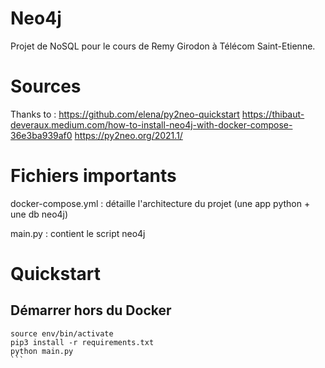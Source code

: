 # Neo4j
Projet de NoSQL pour le cours de Remy Girodon à Télécom Saint-Etienne. 

# Sources 
Thanks to :
https://github.com/elena/py2neo-quickstart
https://thibaut-deveraux.medium.com/how-to-install-neo4j-with-docker-compose-36e3ba939af0
https://py2neo.org/2021.1/

# Fichiers importants 
docker-compose.yml : détaille l'architecture du projet (une app python + une db neo4j)

main.py : contient le script neo4j 

# Quickstart
## Démarrer hors du Docker

````
source env/bin/activate
pip3 install -r requirements.txt
python main.py
```

